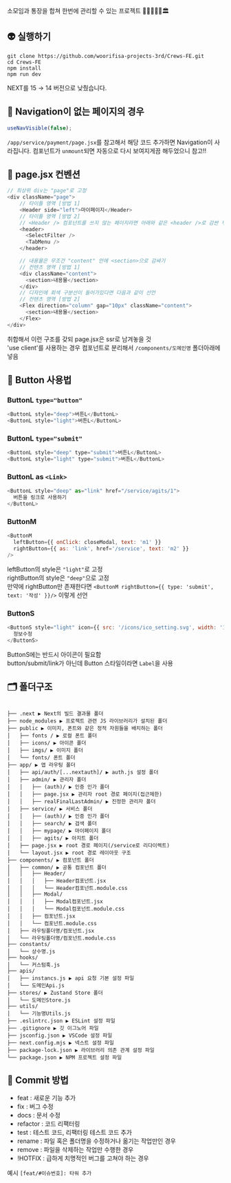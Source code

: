 소모임과 통장을 합쳐 한번에 관리할 수 있는 프로젝트 👨‍👩‍👦‍👦➕🏛

## 👽 실행하기

```
git clone https://github.com/woorifisa-projects-3rd/Crews-FE.git
cd Crews-FE
npm install
npm run dev
```

NEXT를 15 → 14 버전으로 낮췄습니다.

## 🌱 Navigation이 없는 페이지의 경우

```js
useNavVisible(false);
```

`/app/service/payment/page.jsx`를 참고해서 해당 코드 추가하면 Navigation이 사라집니다. 컴포넌트가 `unmount`되면 자동으로 다시 보여지게끔 해두었으니 참고!!

## 🥨 page.jsx 컨벤션

```js
// 최상위 div는 "page"로 고정
<div className="page">
    // 타이틀 영역 [방법 1]
    <Header side="left">마이페이지</Header>
    // 타이틀 영역 [방법 2]
    // <Header /> 컴포넌트를 쓰지 않는 페이지라면 아래와 같은 <header />로 감싼 무언가
    <header>
      <SelectFilter />
      <TabMenu />
    </header>

    // 내용물은 무조건 "content" 안에 <section>으로 감싸기
    // 컨텐츠 영역 [방법 1]
    <div className="content">
      <section>내용물</section>
    </div>
    // 디자인에 회색 구분선이 들어가있다면 다음과 같이 선언
    // 컨텐츠 영역 [방법 2]
    <Flex direction="column" gap="10px" className="content">
      <section>내용물</section>
    </Flex>
</div>
```

취합해서 이런 구조를 갖되 page.jsx은 ssr로 남겨놓을 것  
'use client'를 사용하는 경우 컴포넌트로 분리해서 `/components/도메인명` 폴더아래에 넣음

## 🌿 Button 사용법

### ButtonL `type="button"`

```js
<ButtonL style="deep">버튼L</ButtonL>
<ButtonL style="light">버튼L</ButtonL>
```

### ButtonL `type="submit"`

```js
<ButtonL style="deep" type="submit">버튼L</ButtonL>
<ButtonL style="light" type="submit">버튼L</ButtonL>
```

### ButtonL as `<Link>`

```js
<ButtonL style="deep" as="link" href="/service/agits/1">
  버튼을 링크로 사용하기
</ButtonL>
```

### ButtonM

```js
<ButtonM
  leftButton={{ onClick: closeModal, text: 'm1' }}
  rightButton={{ as: 'link', href='/service', text: 'm2' }}
/>
```

leftButton의 style은 `"light"`로 고정  
rightButton의 style은 `"deep"`으로 고정  
만약에 rightButton만 존재한다면 `<ButtonM rightButton={{ type: 'submit', text: '작성' }}/>` 이렇게 선언

### ButtonS

```js
<ButtonS style="light" icon={{ src: '/icons/ico_setting.svg', width: '14', height: '14', alt: '설정' }}>
  정보수정
</ButtonS>
```

ButtonS에는 반드시 아이콘이 필요함  
button/submit/link가 아닌데 Button 스타일이라면 `Label`을 사용

## 🗂️ 폴더구조

```

├── .next ▶️ Next의 빌드 결과물 폴더
├── node_modules ▶️ 프로젝트 관련 JS 라이브러리가 설치된 폴더
├── public ▶️ 이미지, 폰트와 같은 정적 자원들을 배치하는 폴더
│   ├── fonts / ▶️ 로컬 폰트 폴더
│   ├── icons/ ▶️ 아이콘 폴더
│   ├── imgs/ ▶️ 이미지 폴더
│   └── fonts/ 폰트 폴더
├── app/ ▶️ 앱 라우팅 폴더
│   ├── api/auth/[...nextauth]/ ▶️ auth.js 설정 폴더
│   ├── admin/ ▶️ 관리자 폴더
│   │   ├── (auth)/ ▶️ 인증 인가 폴더
│   │   ├── page.jsx ▶️ 관리자 root 경로 페이지(접근제한)
│   │   ├── realFinalLastAdmin/ ▶️ 진정한 관리자 폴더
│   ├── service/ ▶️ 서비스 폴더
│   │   ├── (auth)/ ▶️ 인증 인가 폴더
│   │   ├── search/ ▶️ 검색 폴더
│   │   ├── mypage/ ▶️ 마이페이지 폴더
│   │   ├── agits/ ▶️ 아지트 폴더
│   ├── page.jsx ▶️ root 경로 페이지(/service로 리다이렉트)
│   └── layout.jsx ▶️ root 경로 레이아웃 구조
├── components/ ▶️ 컴포넌트 폴더
│   ├── common/ ▶️ 공통 컴포넌트 폴더
│   │   ├── Header/
│   │   │   ├── Header컴포넌트.jsx
│   │   │   └── Header컴포넌트.module.css
│   │   ├── Modal/
│   │   │   ├── Modal컴포넌트.jsx
│   │   │   └── Modal컴포넌트.module.css
│   │   ├── 컴포넌트.jsx
│   │   └── 컴포넌트.module.css
│   ├── 라우팅폴더명/컴포넌트.jsx
│   └── 라우팅폴더명/컴포넌트.module.css
├── constants/
│   └── 상수명.js
├── hooks/
│   └── 커스텀훅.js
├── apis/
│   ├── instancs.js ▶️ api 요청 기본 설정 파일
│   └── 도메인Api.js
├── stores/ ▶️ Zustand Store 폴더
│   └── 도메인Store.js
├── utils/
│   └── 기능명Utils.js
├── .eslintrc.json ▶️ ESLint 설정 파일
├── .gitignore ▶️ 깃 이그노어 파일
├── jsconfig.json ▶️ VSCode 설정 파일
├── next.config.mjs ▶️ 넥스트 설정 파일
├── package-lock.json ▶️ 라이브러리 의존 관계 설정 파일
└── package.json ▶️ NPM 프로젝트 설정 파일

```

## 🎈 Commit 방법

- feat : 새로운 기능 추가
- fix : 버그 수정
- docs : 문서 수정
- refactor : 코드 리팩터링
- test : 테스트 코드, 리팩터링 테스트 코드 추가
- rename : 파일 혹은 폴더명을 수정하거나 옮기는 작업만인 경우
- remove : 파일을 삭제하는 작업만 수행한 경우
- !HOTFIX : 급하게 치명적인 버그를 고쳐야 하는 경우

예시
`[feat/#이슈번호]: 타워 추가`
